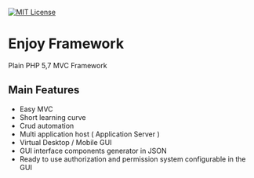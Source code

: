 [![MIT License](https://img.shields.io/badge/License-MIT-green.svg)](https://choosealicense.com/licenses/mit/)
# Enjoy Framework

Plain PHP 5,7 MVC Framework


## Main Features

 - Easy MVC
 - Short learning curve
 - Crud automation
 - Multi application host ( Application Server )
 - Virtual Desktop / Mobile GUI
 - GUI interface components generator in JSON
 - Ready to use authorization and permission system configurable in the GUI
